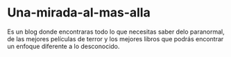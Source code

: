 # Una-mirada-al-mas-alla
Es un blog donde encontraras todo lo que necesitas saber delo paranormal, de las mejores películas de terror y los mejores libros que podrás encontrar un enfoque diferente a lo desconocido.
